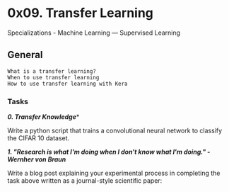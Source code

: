 # 0x09. Transfer Learning
Specializations - Machine Learning ― Supervised Learning

## General
```
What is a transfer learning?
When to use transfer learning
How to use transfer learning with Kera
```

### Tasks

***0. Transfer Knowledge****

Write a python script that trains a convolutional neural network to classify the CIFAR 10 dataset.

***1. "Research is what I'm doing when I don't know what I'm doing." - Wernher von Braun***

Write a blog post explaining your experimental process in completing the task above written as a journal-style scientific paper:
